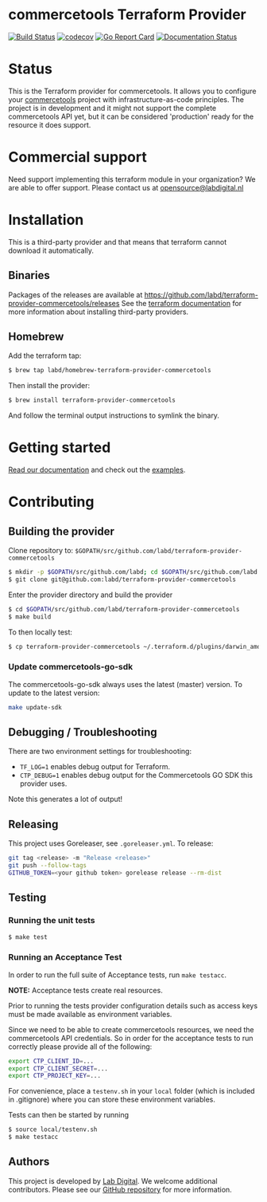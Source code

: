 # commercetools Terraform Provider

[![Build Status](https://dev.azure.com/lab-digital/terraform-provider-commercetools/_apis/build/status/labd.terraform-provider-commercetools?branchName=master)](https://dev.azure.com/lab-digital/terraform-provider-commercetools/_build/latest?definitionId=5&branchName=master)
[![codecov](https://codecov.io/gh/LabD/terraform-provider-commercetools/branch/master/graph/badge.svg)](https://codecov.io/gh/LabD/terraform-provider-commercetools)
[![Go Report Card](https://goreportcard.com/badge/github.com/labd/terraform-provider-commercetools)](https://goreportcard.com/report/github.com/labd/terraform-provider-commercetools)
[![Documentation Status](https://readthedocs.org/projects/commercetools-terraform-provider/badge/?version=latest)](https://commercetools-terraform-provider.readthedocs.io/en/latest/?badge=latest)

# Status

This is the Terraform provider for commercetools. It allows you to configure your
[commercetools](https://commercetools.com/) project with infrastructure-as-code principles. The project is in development and it might not support the complete commercetools API yet, but it can be considered 'production' ready for the resource it does support.

# Commercial support
Need support implementing this terraform module in your organization? We are able to offer support. Please contact us at opensource@labdigital.nl

# Installation

This is a third-party provider and that means that terraform cannot download it automatically. 

## Binaries

Packages of the releases are available at https://github.com/labd/terraform-provider-commercetools/releases See the [terraform documentation](https://www.terraform.io/docs/configuration/providers.html#third-party-plugins) for more information about installing third-party providers.

## Homebrew

Add the terraform tap:

```sh
$ brew tap labd/homebrew-terraform-provider-commercetools
```

Then install the provider:

```sh
$ brew install terraform-provider-commercetools
```

And follow the terminal output instructions to symlink the binary.


# Getting started

[Read our documentation](https://readthedocs.org/projects/commercetools-terraform-provider) and check out the [examples](https://commercetools-terraform-provider.readthedocs.io/en/latest/examples/).

# Contributing

## Building the provider

Clone repository to: `$GOPATH/src/github.com/labd/terraform-provider-commercetools`

```sh
$ mkdir -p $GOPATH/src/github.com/labd; cd $GOPATH/src/github.com/labd
$ git clone git@github.com:labd/terraform-provider-commercetools
```

Enter the provider directory and build the provider

```sh
$ cd $GOPATH/src/github.com/labd/terraform-provider-commercetools
$ make build
```

To then locally test:

```sh
$ cp terraform-provider-commercetools ~/.terraform.d/plugins/darwin_amd64/terraform-provider-commercetools
```

### Update commercetools-go-sdk

The commercetools-go-sdk always uses the latest (master) version. To update to the latest version:

```sh
make update-sdk
```

## Debugging / Troubleshooting

There are two environment settings for troubleshooting:

- `TF_LOG=1` enables debug output for Terraform.
- `CTP_DEBUG=1` enables debug output for the Commercetools GO SDK this provider uses.

Note this generates a lot of output!

## Releasing

This project uses Goreleaser, see `.goreleaser.yml`. To release:

```sh
git tag <release> -m "Release <release>"
git push --follow-tags
GITHUB_TOKEN=<your github token> gorelease release --rm-dist
```

## Testing

### Running the unit tests

```sh
$ make test
```

### Running an Acceptance Test

In order to run the full suite of Acceptance tests, run `make testacc`.

**NOTE:** Acceptance tests create real resources.

Prior to running the tests provider configuration details such as access keys
must be made available as environment variables.

Since we need to be able to create commercetools resources, we need the
commercetools API credentials. So in order for the acceptance tests to run
correctly please provide all of the following:

```sh
export CTP_CLIENT_ID=...
export CTP_CLIENT_SECRET=...
export CTP_PROJECT_KEY=...
```
For convenience, place a `testenv.sh` in your `local` folder (which is
included in .gitignore) where you can store these environment variables.

Tests can then be started by running

```sh
$ source local/testenv.sh
$ make testacc
```

## Authors
This project is developed by [Lab Digital](https://www.labdigital.nl). We
welcome additional contributors. Please see our
[GitHub repository](https://github.com/labd/terraform-provider-commercetools)
for more information.
